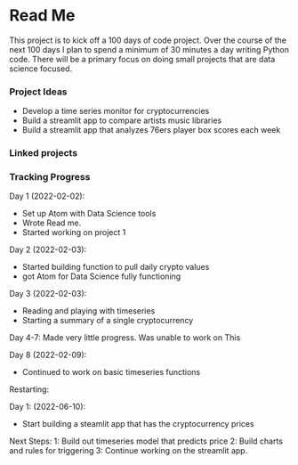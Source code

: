 

# Read Me

This project is to kick off a 100 days of code project. Over the course of the next 100 days I plan to spend a minimum of 30 minutes a day writing Python code. There will be a primary focus on doing small projects that are data science focused.


### Project Ideas

- Develop a time series monitor for cryptocurrencies
- Build a streamlit app to compare artists music libraries
- Build a streamlit app that analyzes 76ers player box scores each week

### Linked projects

### Tracking Progress

Day 1 (2022-02-02):
- Set up Atom with Data Science tools
- Wrote Read me.
- Started working on project 1

Day 2 (2022-02-03):
- Started building function to pull daily crypto values
- got Atom for Data Science fully functioning

Day 3 (2022-02-03):
- Reading and playing with timeseries
- Starting a summary of a single cryptocurrency

Day 4-7: Made very little progress. Was unable to work on This

Day 8 (2022-02-09):
- Continued to work on basic timeseries functions

Restarting: 

Day 1: (2022-06-10):
- Start building a steamlit app that has the cryptocurrency prices

Next Steps:
1: Build out timeseries model that predicts price
2: Build charts and rules for triggering
3: Continue working on the streamlit app.
